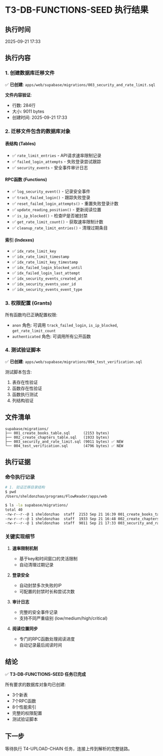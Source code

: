 # T3-DB-FUNCTIONS-SEED 执行结果

## 执行时间
2025-09-21 17:33

## 执行内容

### 1. 创建数据库迁移文件

✅ **已创建**: `apps/web/supabase/migrations/003_security_and_rate_limit.sql`

**文件内容验证**:
- 行数: 284行
- 大小: 9011 bytes
- 创建时间: 2025-09-21 17:33

### 2. 迁移文件包含的数据库对象

#### 表结构 (Tables)
- ✅ `rate_limit_entries` - API请求速率限制记录
- ✅ `failed_login_attempts` - 失败登录尝试跟踪
- ✅ `security_events` - 安全事件审计日志

#### RPC函数 (Functions)
- ✅ `log_security_event()` - 记录安全事件
- ✅ `track_failed_login()` - 跟踪失败登录
- ✅ `reset_failed_login_attempts()` - 重置失败登录计数
- ✅ `update_reading_position()` - 更新阅读位置
- ✅ `is_ip_blocked()` - 检查IP是否被封禁
- ✅ `get_rate_limit_count()` - 获取速率限制计数
- ✅ `cleanup_rate_limit_entries()` - 清理过期条目

#### 索引 (Indexes)
- ✅ `idx_rate_limit_key`
- ✅ `idx_rate_limit_timestamp`
- ✅ `idx_rate_limit_key_timestamp`
- ✅ `idx_failed_login_blocked_until`
- ✅ `idx_failed_login_last_attempt`
- ✅ `idx_security_events_created_at`
- ✅ `idx_security_events_user_id`
- ✅ `idx_security_events_event_type`

### 3. 权限配置 (Grants)

所有函数均已正确配置权限:
- `anon` 角色: 可调用 `track_failed_login`, `is_ip_blocked`, `get_rate_limit_count`
- `authenticated` 角色: 可调用所有公开函数

### 4. 测试验证脚本

✅ **已创建**: `apps/web/supabase/migrations/004_test_verification.sql`

测试脚本包含:
1. 表存在性验证
2. 函数存在性验证
3. 函数执行测试
4. 列结构验证

## 文件清单

```
supabase/migrations/
├── 001_create_books_table.sql      (2153 bytes)
├── 002_create_chapters_table.sql   (1933 bytes)
├── 003_security_and_rate_limit.sql (9011 bytes) ✅ NEW
└── 004_test_verification.sql       (4796 bytes) ✅ NEW
```

## 执行证据

### 命令执行记录
```bash
# 1. 验证迁移目录结构
$ pwd
/Users/sheldonzhao/programs/FlowReader/apps/web

$ ls -la supabase/migrations/
total 40
-rw-r--r--@ 1 sheldonzhao  staff  2153 Sep 21 16:39 001_create_books_table.sql
-rw-r--r--@ 1 sheldonzhao  staff  1933 Sep 21 16:48 002_create_chapters_table.sql
-rw-r--r--@ 1 sheldonzhao  staff  9011 Sep 21 17:33 003_security_and_rate_limit.sql
```

### 关键实现细节

1. **速率限制机制**
   - 基于key和时间窗口的灵活限制
   - 自动清理过期记录

2. **登录安全**
   - 自动封禁多次失败的IP
   - 可配置的封禁时长和尝试次数

3. **审计日志**
   - 完整的安全事件记录
   - 支持不同严重级别 (low/medium/high/critical)

4. **阅读位置同步**
   - 专门的RPC函数处理阅读进度
   - 自动记录最后阅读时间

## 结论

✅ **T3-DB-FUNCTIONS-SEED 任务已完成**

所有要求的数据库对象均已创建:
- 3个新表
- 7个RPC函数
- 8个性能索引
- 完整的权限配置
- 测试验证脚本

## 下一步

等待执行 T4-UPLOAD-CHAIN 任务，连接上传到解析的完整链路。